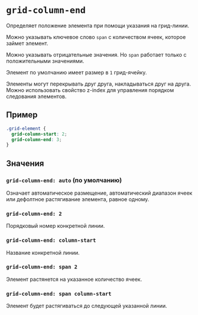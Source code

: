 # `grid-column-end`

Определяет положение элемента при помощи указания на грид-линии.

Можно указывать ключевое слово `span` с количеством ячеек, которое займет элемент.

Можно указывать отрицательные значения. Но `span` работает только с положительными значениями.

Элемент по умолчанию имеет размер в `1` грид-ячейку.

Элементы могут перекрывать друг друга, накладываться друг на друга. Можно использовать свойство z-index для управления порядком следования элементов.

## Пример

```css
.grid-element {
  grid-column-start: 2;
  grid-column-end: 3;
}
```

## Значения

### `grid-column-end: auto` (по умолчанию)

Означает автоматическое размещение, автоматический диапазон ячеек или дефолтное растягивание элемента, равное одному.

### `grid-column-end: 2`

Порядковый номер конкретной линии.

### `grid-column-end: column-start`

Название конкретной линии.

### `grid-column-end: span 2`

Элемент растянется на указанное количество ячеек.

### `grid-column-end: span column-start`

Элемент будет растягиваться до следующей указанной линии.
